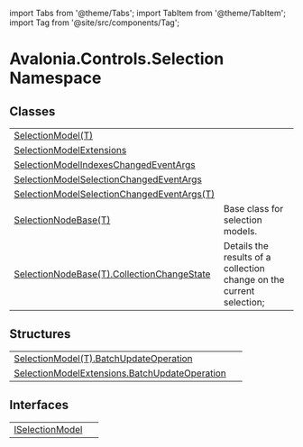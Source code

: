 import Tabs from '@theme/Tabs'; 
import TabItem from '@theme/TabItem'; 
import Tag from '@site/src/components/Tag'; 

# Avalonia.Controls.Selection Namespace






## Classes
<table>
<tr>
<td><a href="T_Avalonia_Controls_Selection_SelectionModel_1">SelectionModel(T)</a></td>
<td> </td>
</tr>
<tr>
<td><a href="T_Avalonia_Controls_Selection_SelectionModelExtensions">SelectionModelExtensions</a></td>
<td> </td>
</tr>
<tr>
<td><a href="T_Avalonia_Controls_Selection_SelectionModelIndexesChangedEventArgs">SelectionModelIndexesChangedEventArgs</a></td>
<td> </td>
</tr>
<tr>
<td><a href="T_Avalonia_Controls_Selection_SelectionModelSelectionChangedEventArgs">SelectionModelSelectionChangedEventArgs</a></td>
<td> </td>
</tr>
<tr>
<td><a href="T_Avalonia_Controls_Selection_SelectionModelSelectionChangedEventArgs_1">SelectionModelSelectionChangedEventArgs(T)</a></td>
<td> </td>
</tr>
<tr>
<td><a href="T_Avalonia_Controls_Selection_SelectionNodeBase_1">SelectionNodeBase(T)</a></td>
<td>Base class for selection models.</td>
</tr>
<tr>
<td><a href="T_Avalonia_Controls_Selection_SelectionNodeBase_1_CollectionChangeState">SelectionNodeBase(T).CollectionChangeState</a></td>
<td>Details the results of a collection change on the current selection;</td>
</tr>
</table>

## Structures
<table>
<tr>
<td><a href="T_Avalonia_Controls_Selection_SelectionModel_1_BatchUpdateOperation">SelectionModel(T).BatchUpdateOperation</a></td>
<td> </td>
</tr>
<tr>
<td><a href="T_Avalonia_Controls_Selection_SelectionModelExtensions_BatchUpdateOperation">SelectionModelExtensions.BatchUpdateOperation</a></td>
<td> </td>
</tr>
</table>

## Interfaces
<table>
<tr>
<td><a href="T_Avalonia_Controls_Selection_ISelectionModel">ISelectionModel</a></td>
<td> </td>
</tr>
</table>